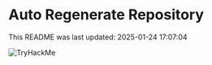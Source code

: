 # Auto Regenerate Repository

This README was last updated: 2025-01-24 17:07:04

 ![TryHackMe](https://tryhackme.com/badge/533634)
